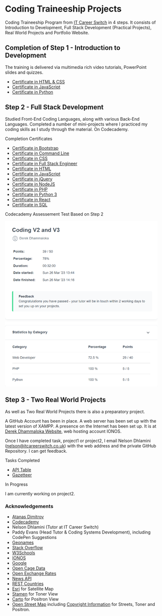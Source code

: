 # Coding Traineeship Projects

Coding Traineeship Program from [IT Career Switch](https://www.itcareerswitch.co.uk) in 4 steps.  It consists of Introduction to Development, Full Stack Development (Practical Projects), Real World Projects and Portfolio Website.

## Completion of Step 1 - Introduction to Development

The training is delivered via multimedia rich video tutorials, PowerPoint slides and quizzes.

- [Certificate in HTML & CSS](Completion-Certificates/html-and-css.pdf)
- [Certificate in JavaScript](Completion-Certificates/javascript.pdf)
- [Certificate in Python](Completion-Certificates/python.pdf)

## Step 2 - Full Stack Development 

Studied Front-End Coding Languages, along with various Back-End Languages.  Completed a number of mini-projects where I practiced my coding skills as I study through the material.  On Codecademy.

Completion Certificates

- [Certificate in Bootstrap](Completion-Certificates/bootstrap.pdf)
- [Certificate in Command Line](Completion-Certificates/commandline.pdf)
- [Certificate in CSS](Completion-Certificates/css.pdf)
- [Certificate in Full Stack Engineer](Completion-Certificates/full-stack-engineer.pdf)
- [Certificate in HTML](Completion-Certificates/html.pdf)
- [Certificate in JavaScript](Completion-Certificates/javascript-2.pdf)
- [Certificate in jQuery](Completion-Certificates/jQuery.pdf)
- [Certificate in NodeJS](Completion-Certificates/nodejs.pdf)
- [Certificate in PHP](Completion-Certificates/php.pdf)
- [Certificate in Python 3](Completion-Certificates/python-3.pdf)
- [Certificate in React](Completion-Certificates/react.pdf)
- [Certificate in SQL](Completion-Certificates/sql.pdf)

Codecademy Assessement Test Based on Step 2

![Completion of Step 2](Completion-Certificates/completion-step-2.png)

## Step 3 - Two Real World Projects

As well as Two Real World Projects there is also a preparatory project.

A GitHub Account has been in place.  A web server has been set up with the latest version of XAMPP.  A presence on the Internet has been set up.  It is at [Derek Dhammaloka Website](https://www.derekdhammaloka.co.uk), web hosting account IONOS.

Once I have completed task, project1 or project2, I email Nelson Dhlamini (nelson@itcareerswitch.co.uk) with the web address and the private GitHub Repository.  I can get feedback.

Tasks Completed

- [API Table](https://www.derekdhammaloka.co.uk/task)
- [Gazetteer](https://www.derekdhammaloka.co.uk/project1/)

In Progress

I am currently working on project2.

### Acknowledgements

- [Atanas Dimitrov](https://github.com/atanas-dim)
- [Codecademy](https://www.codecademy.com)
- Nelson Dhlamini (Tutor at IT Career Switch)
- Paddy Evans (Head Tutor & Coding Systems Development), including CodePen Suggestions
- [Geonames](https://www.geonames.org)
- [Stack Overflow](https://www.stackoverflow.com)
- [W3Schools](https://www.w3schools.com)
- [IONOS](https://www.ionos.co.uk)
- [Google](https://www.google.co.uk)
- [Open Cage Data](https://opencagedata.com/)
- [Open Exchange Rates](https://openexchangerates.org/)
- [News API](https://www.newsdata.io/)
- [REST Countries](https://restcountries.com/)
- [Esri](https://www.esri.com) for Satellite Map
- [Stamen](https://www.stamen.com) for Toner View
- [Carto](https://www.carto.com) for Positron View
- [Open Street Map](https://www.openstreetmap.org) including [Copyright Information](https://www.openstreetmap.org/copyright) for Streets, Toner and Positron.
